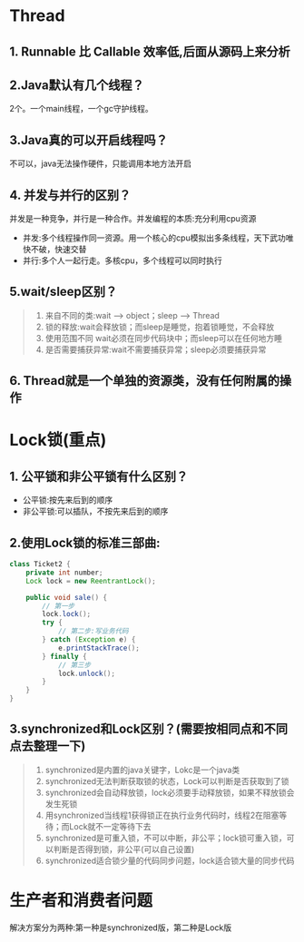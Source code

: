 # Thread

## 1. Runnable 比 Callable 效率低,后面从源码上来分析

## 2.Java默认有几个线程？

2个。一个main线程，一个gc守护线程。

## 3.Java真的可以开启线程吗？

不可以，java无法操作硬件，只能调用本地方法开启

## 4. 并发与并行的区别？

并发是一种竞争，并行是一种合作。并发编程的本质:充分利用cpu资源

* 并发:多个线程操作同一资源。用一个核心的cpu模拟出多条线程，天下武功唯快不破，快速交替
* 并行:多个人一起行走。多核cpu，多个线程可以同时执行

## 5.wait/sleep区别？
>1. 来自不同的类:wait --> object；sleep --> Thread
>2. 锁的释放:wait会释放锁；而sleep是睡觉，抱着锁睡觉，不会释放
>3. 使用范围不同 wait必须在同步代码块中；而sleep可以在任何地方睡
>4. 是否需要捕获异常:wait不需要捕获异常；sleep必须要捕获异常

## 6. Thread就是一个单独的资源类，没有任何附属的操作

# Lock锁(重点)

## 1. 公平锁和非公平锁有什么区别？

* 公平锁:按先来后到的顺序
* 非公平锁:可以插队，不按先来后到的顺序

## 2.使用Lock锁的标准三部曲:

```java
class Ticket2 {
    private int number;
    Lock lock = new ReentrantLock();

    public void sale() {
        // 第一步
        lock.lock();
        try {
            // 第二步:写业务代码
        } catch (Exception e) {
            e.printStackTrace();
        } finally {
            // 第三步
            lock.unlock();
        }
    }
}
```

## 3.synchronized和Lock区别？(需要按相同点和不同点去整理一下)

>1. synchronized是内置的java关键字，Lokc是一个java类
>2. synchronized无法判断获取锁的状态，Lock可以判断是否获取到了锁
>3. synchronized会自动释放锁，lock必须要手动释放锁，如果不释放锁会发生死锁
>4.  用synchronized当线程1获得锁正在执行业务代码时，线程2在阻塞等待；而Lock就不一定等待下去
>5. synchronized是可重入锁，不可以中断，非公平；lock锁可重入锁，可以判断是否得到锁，非公平(可以自己设置)
>6.  synchronized适合锁少量的代码同步问题，lock适合锁大量的同步代码

#  生产者和消费者问题

解决方案分为两种:第一种是synchronized版，第二种是Lock版

